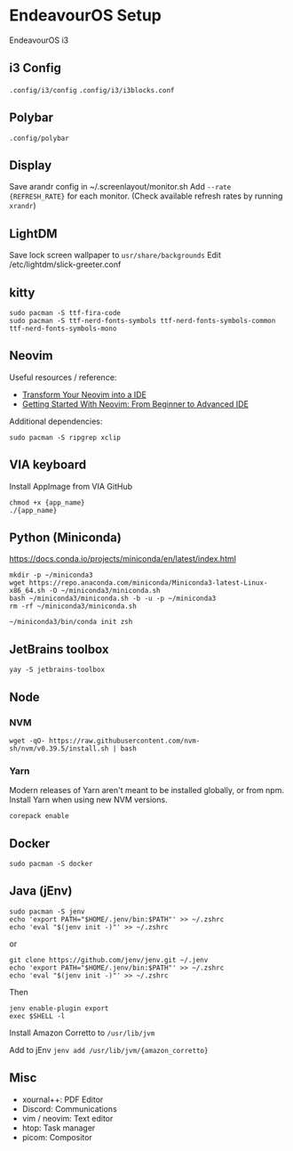 # EndeavourOS Setup
EndeavourOS i3

## i3 Config
`.config/i3/config`
`.config/i3/i3blocks.conf`

## Polybar
`.config/polybar`

## Display
Save arandr config in ~/.screenlayout/monitor.sh
Add `--rate {REFRESH_RATE}` for each monitor.
(Check available refresh rates by running `xrandr`)

## LightDM
Save lock screen wallpaper to `usr/share/backgrounds`
Edit /etc/lightdm/slick-greeter.conf

## kitty
```
sudo pacman -S ttf-fira-code
sudo pacman -S ttf-nerd-fonts-symbols ttf-nerd-fonts-symbols-common ttf-nerd-fonts-symbols-mono
```

## Neovim
Useful resources / reference: 
- [Transform Your Neovim into a IDE](https://martinlwx.github.io/en/config-neovim-from-scratch/)
- [Getting Started With Neovim: From Beginner to Advanced IDE](https://linovox.com/getting-started-with-neovim/)

Additional dependencies:
```
sudo pacman -S ripgrep xclip
```

## VIA keyboard
Install AppImage from VIA GitHub
```
chmod +x {app_name}
./{app_name}
```

## Python (Miniconda)
https://docs.conda.io/projects/miniconda/en/latest/index.html

```
mkdir -p ~/miniconda3
wget https://repo.anaconda.com/miniconda/Miniconda3-latest-Linux-x86_64.sh -O ~/miniconda3/miniconda.sh
bash ~/miniconda3/miniconda.sh -b -u -p ~/miniconda3
rm -rf ~/miniconda3/miniconda.sh

~/miniconda3/bin/conda init zsh
```

## JetBrains toolbox
```
yay -S jetbrains-toolbox
```

## Node
### NVM
```
wget -qO- https://raw.githubusercontent.com/nvm-sh/nvm/v0.39.5/install.sh | bash
```

### Yarn
Modern releases of Yarn aren't meant to be installed globally, or from npm. Install Yarn when using new NVM versions.
```
corepack enable
```

## Docker
```
sudo pacman -S docker
```

## Java (jEnv)
```
sudo pacman -S jenv
echo 'export PATH="$HOME/.jenv/bin:$PATH"' >> ~/.zshrc
echo 'eval "$(jenv init -)"' >> ~/.zshrc
```

or

```
git clone https://github.com/jenv/jenv.git ~/.jenv
echo 'export PATH="$HOME/.jenv/bin:$PATH"' >> ~/.zshrc
echo 'eval "$(jenv init -)"' >> ~/.zshrc
```

Then
```
jenv enable-plugin export
exec $SHELL -l
```

Install Amazon Corretto to `/usr/lib/jvm`

Add to jEnv
`jenv add /usr/lib/jvm/{amazon_corretto}`

## Misc
- xournal++: PDF Editor
- Discord: Communications
- vim / neovim: Text editor
- htop: Task manager
- picom: Compositor
